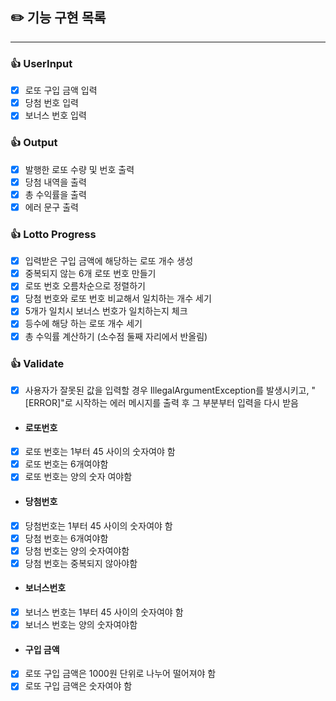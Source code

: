 ## ✏️ 기능 구현 목록

---

### 👍 UserInput

- [x] 로또 구입 금액 입력
- [x] 당첨 번호 입력
- [x] 보너스 번호 입력

### 👍 Output

- [x] 발행한 로또 수량 및 번호 출력
- [x] 당첨 내역을 출력
- [x] 총 수익률을 출력
- [x] 에러 문구 출력

### 👍 Lotto Progress

- [X] 입력받은 구입 금액에 해당하는 로또 개수 생성
- [x] 중복되지 않는 6개 로또 번호 만들기
- [x] 로또 번호 오름차순으로 정렬하기
- [x] 당첨 번호와 로또 번호 비교해서 일치하는 개수 세기
- [x] 5개가 일치시 보너스 번호가 일치하는지 체크
- [x] 등수에 해당 하는 로또 개수 세기
- [x] 총 수익률 계산하기 (소수점 둘째 자리에서 반올림)

### 👍 Validate

- [x] 사용자가 잘못된 값을 입력할 경우 IllegalArgumentException를 발생시키고, "[ERROR]"로 시작하는 에러 메시지를 출력 후 그 부분부터 입력을 다시 받음

- #### 로또번호
- [x] 로또 번호는 1부터 45 사이의 숫자여야 함
- [x] 로또 번호는 6개여야함
- [x] 로또 번호는 양의 숫자 여야함
-  #### 당첨번호
- [x] 당첨번호는 1부터 45 사이의 숫자여야 함
- [x] 당첨 번호는 6개여야함
- [x] 당첨 번호는 양의 숫자여야함
- [x] 당첨 번호는 중복되지 않아야함
-  #### 보너스번호
- [x] 보너스 번호는 1부터 45 사이의 숫자여야 함
- [x] 보너스 번호는 양의 숫자여야함
-  #### 구입 금액
- [X] 로또 구입 금액은 1000원 단위로 나누어 떨어져야 함
- [X] 로또 구입 금액은 숫자여야 함 